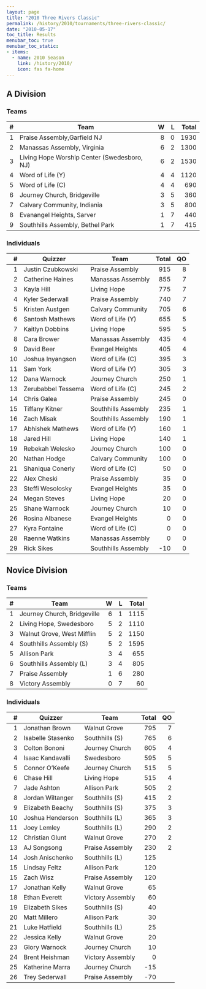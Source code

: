 ```yaml
---
layout: page
title: "2010 Three Rivers Classic"
permalink: /history/2010/tournaments/three-rivers-classic/
date: "2010-05-17"
toc_title: Results
menubar_toc: true
menubar_toc_static:
- items:
  - name: 2010 Season
    link: /history/2010/
    icon: fas fa-home
---
```


## A Division

### Teams

|    # | Team                                        |    W |    L | Total |
| ---: | ------------------------------------------- | ---: | ---: | ----: |
|    1 | Praise Assembly,Garfield NJ                 |    8 |    0 |  1930 |
|    2 | Manassas Assembly, Virginia                 |    6 |    2 |  1300 |
|    3 | Living Hope Worship Center (Swedesboro, NJ) |    6 |    2 |  1530 |
|    4 | Word of Life (Y)                            |    4 |    4 |  1120 |
|    5 | Word of Life (C)                            |    4 |    4 |   690 |
|    6 | Journey Church, Bridgeville                 |    3 |    5 |   360 |
|    7 | Calvary Community, Indiania                 |    3 |    5 |   800 |
|    8 | Evanangel Heights, Sarver                   |    1 |    7 |   440 |
|    9 | Southhills Assembly, Bethel Park            |    1 |    7 |   415 |

### Individuals

|    # | Quizzer            | Team                | Total |   QO |
| ---: | ------------------ | ------------------- | ----: | ---: |
|    1 | Justin Czubkowski  | Praise Assembly     |   915 |    8 |
|    2 | Catherine Haines   | Manassas Assembly   |   855 |    7 |
|    3 | Kayla Hill         | Living Hope         |   775 |    7 |
|    4 | Kyler Sederwall    | Praise Assembly     |   740 |    7 |
|    5 | Kristen Austgen    | Calvary Community   |   705 |    6 |
|    6 | Santosh Mathews    | Word of Life (Y)    |   655 |    5 |
|    7 | Kaitlyn Dobbins    | Living Hope         |   595 |    5 |
|    8 | Cara Brower        | Manassas Assembly   |   435 |    4 |
|    9 | David Beer         | Evangel Heights     |   405 |    4 |
|   10 | Joshua Inyangson   | Word of Life (C)    |   395 |    3 |
|   11 | Sam York           | Word of Life (Y)    |   305 |    3 |
|   12 | Dana Warnock       | Journey Church      |   250 |    1 |
|   13 | Zerubabbel Tessema | Word of Life (C)    |   245 |    2 |
|   14 | Chris Galea        | Praise Assembly     |   245 |    0 |
|   15 | Tiffany Kitner     | Southhills Assembly |   235 |    1 |
|   16 | Zach Misak         | Southhills Assembly |   190 |    1 |
|   17 | Abhishek Mathews   | Word of Life (Y)    |   160 |    1 |
|   18 | Jared Hill         | Living Hope         |   140 |    1 |
|   19 | Rebekah Welesko    | Journey Church      |   100 |    0 |
|   20 | Nathan Hodge       | Calvary Community   |   100 |    0 |
|   21 | Shaniqua Conerly   | Word of Life (C)    |    50 |    0 |
|   22 | Alex Cheski        | Praise Assembly     |    35 |    0 |
|   23 | Steffi Wesolosky   | Evangel Heights     |    35 |    0 |
|   24 | Megan Steves       | Living Hope         |    20 |    0 |
|   25 | Shane Warnock      | Journey Church      |    10 |    0 |
|   26 | Rosina Albanese    | Evangel Heights     |     0 |    0 |
|   27 | Kyra Fontaine      | Word of Life (C)    |     0 |    0 |
|   28 | Raenne Watkins     | Manassas Assembly   |     0 |    0 |
|   29 | Rick Sikes         | Southhills Assembly |   -10 |    0 |

## Novice Division

### Teams

|    # | Team                        |    W |    L | Total |
| ---: | --------------------------- | ---: | ---: | ----: |
|    1 | Journey Church, Bridgeville |    6 |    1 |  1115 |
|    2 | Living Hope, Swedesboro     |    5 |    2 |  1110 |
|    3 | Walnut Grove, West Mifflin  |    5 |    2 |  1150 |
|    4 | Southhills Assembly (S)     |    5 |    2 |  1595 |
|    5 | Allison Park                |    3 |    4 |   655 |
|    6 | Southhills Assembly (L)     |    3 |    4 |   805 |
|    7 | Praise Assembly             |    1 |    6 |   280 |
|    8 | Victory Assembly            |    0 |    7 |    60 |

### Individuals

|    # | Quizzer           | Team             | Total |   QO |
| ---: | ----------------- | ---------------- | ----: | ---: |
|    1 | Jonathan Brown    | Walnut Grove     |   795 |    7 |
|    2 | Isabelle Stasenko | Southhills (S)   |   765 |    6 |
|    3 | Colton Bononi     | Journey Church   |   605 |    4 |
|    4 | Isaac Kandavalli  | Swedesboro       |   595 |    5 |
|    5 | Connor O’Keefe    | Journey Church   |   515 |    5 |
|    6 | Chase Hill        | Living Hope      |   515 |    4 |
|    7 | Jade Ashton       | Allison Park     |   505 |    2 |
|    8 | Jordan Wiltanger  | Southhills (S)   |   415 |    2 |
|    9 | Elizabeth Beachy  | Southhills (S)   |   375 |    3 |
|   10 | Joshua Henderson  | Southhills (L)   |   365 |    3 |
|   11 | Joey Lemley       | Southhills (L)   |   290 |    2 |
|   12 | Christian Glunt   | Walnut Grove     |   270 |    2 |
|   13 | AJ Songsong       | Praise Assembly  |   230 |    2 |
|   14 | Josh Anischenko   | Southhills (L)   |   125 |      |
|   15 | Lindsay Feltz     | Allison Park     |   120 |      |
|   15 | Zach Wisz         | Praise Assembly  |   120 |      |
|   17 | Jonathan Kelly    | Walnut Grove     |    65 |      |
|   18 | Ethan Everett     | Victory Assembly |    60 |      |
|   19 | Elizabeth Sikes   | Southhills (S)   |    40 |      |
|   20 | Matt Millero      | Allison Park     |    30 |      |
|   21 | Luke Hatfield     | Southhills (L)   |    25 |      |
|   22 | Jessica Kelly     | Walnut Grove     |    20 |      |
|   23 | Glory Warnock     | Journey Church   |    10 |      |
|   24 | Brent Heishman    | Victory Assembly |     0 |      |
|   25 | Katherine Marra   | Journey Church   |   -15 |      |
|   26 | Trey Sederwall    | Praise Assembly  |   -70 |      |
